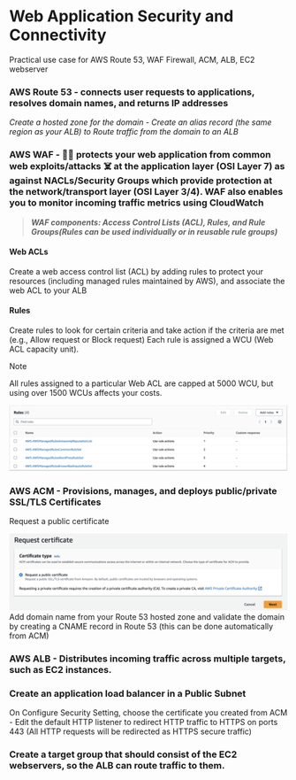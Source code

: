 # Web Application Security and Connectivity
Practical use case for AWS Route 53, WAF Firewall, ACM, ALB, EC2 webserver

### AWS Route 53 - connects user requests to applications, resolves domain names, and returns IP addresses

*Create a hosted zone for the domain - Create an alias record (the same region as your ALB) to Route traffic from the domain to an ALB*

### AWS WAF - :female_detective: protects your web application from common web exploits/attacks :skull_and_crossbones: at the application layer (OSI Layer 7) as against NACLs/Security Groups which provide protection at the network/transport layer (OSI Layer 3/4). WAF also enables you to monitor incoming traffic metrics using CloudWatch

>***WAF components: Access Control Lists (ACL), Rules, and Rule Groups(Rules can be used individually or in reusable rule groups)***

#### Web ACLs
Create a web access control list (ACL) by adding rules to protect your resources (including managed rules maintained by AWS), and associate the web ACL to your ALB

#### Rules 
Create rules to look for certain criteria and take action if the criteria are met (e.g., Allow request or Block request)
Each rule is assigned a WCU (Web ACL capacity unit).
> [!NOTE]
> All rules assigned to a particular Web ACL are capped at 5000 WCU, but using over 1500 WCUs affects your costs.

![Request a public certificate](./assets/WAFrules.png)

### AWS ACM - Provisions, manages, and deploys public/private SSL/TLS Certificates
Request a public certificate

![Request a public certificate](./assets/RequestPublicCert.png)
Add domain name from your Route 53 hosted zone and validate the domain by creating a CNAME record in Route 53 (this can be done automatically from ACM)

### AWS ALB - Distributes incoming traffic across multiple targets, such as EC2 instances.

### Create an application load balancer in a Public Subnet
On Configure Security Setting, choose the certificate you created from ACM - Edit the default HTTP listener to redirect HTTP traffic to HTTPS on ports 443 (All HTTP requests will be redirected as HTTPS secure traffic)

### Create a target group that should consist of the EC2 webservers, so the ALB can route traffic to them.
